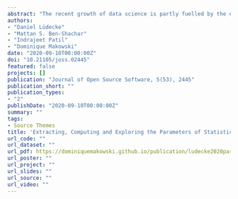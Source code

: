 ```yaml
---
abstract: "The recent growth of data science is partly fuelled by the ever-growing amount of data and the joint important developments in statistical modelling, with new and powerful models and frameworks becoming accessible to users. Although there exist some generic functions to obtain model summaries and parameters, many package-specific modeling functions do not provide such methods to allow users to access such valuable information. "
authors:
- "Daniel Lüdecke"
- "Mattan S. Ben-Shachar"
- "Indrajeet Patil"
- "Dominique Makowski"
date: "2020-09-10T00:00:00Z"
doi: "10.21105/joss.02445"
featured: false
projects: []
publication: "Journal of Open Source Software, 5(53), 2445"
publication_short: ""
publication_types:
- "2"
publishDate: "2020-09-10T00:00:00Z"
summary: ""
tags:
- Source Themes
title: 'Extracting, Computing and Exploring the Parameters of Statistical Models using R'
url_code: ""
url_dataset: ""
url_pdf: https://dominiquemakowski.github.io/publication/ludecke2020parameters/ludecke2020parameters.pdf
url_poster: ""
url_project: ""
url_slides: ""
url_source: ""
url_video: ""
---
```

